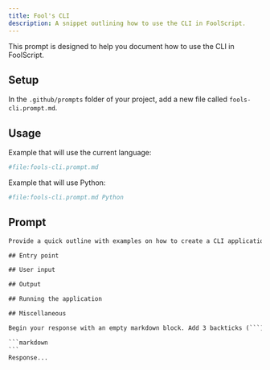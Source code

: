 ```yaml
---
title: Fool's CLI
description: A snippet outlining how to use the CLI in FoolScript.
---
```


This prompt is designed to help you document how to use the CLI in FoolScript.

## Setup

In the `.github/prompts` folder of your project, add a new file called `fools-cli.prompt.md`.

## Usage

Example that will use the current language:

```bash
#file:fools-cli.prompt.md
```

Example that will use Python:

```bash
#file:fools-cli.prompt.md Python
```

## Prompt

````txt
Provide a quick outline with examples on how to create a CLI application in the current language. Include the following if they apply:

## Entry point

## User input

## Output

## Running the application

## Miscellaneous

Begin your response with an empty markdown block. Add 3 backticks (```) before the response. For example:

```markdown
```
Response...
````


